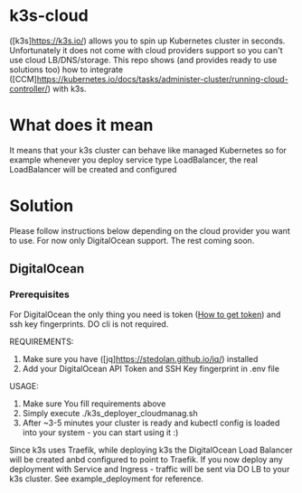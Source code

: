 # k3s-cloud

([k3s]https://k3s.io/) allows you to spin up Kubernetes cluster in seconds. Unfortunately it does not come with cloud providers support so you can't use cloud LB/DNS/storage. This repo shows (and provides ready to use solutions too) how to integrate ([CCM]https://kubernetes.io/docs/tasks/administer-cluster/running-cloud-controller/) with k3s.


# What does it mean

It means that your k3s cluster can behave like managed Kubernetes so for example whenever you deploy service type LoadBalancer, the real LoadBalancer will be created and configured

# Solution

Please follow instructions below depending on the cloud provider you want to use. For now only DigitalOcean support. The rest coming soon.

## DigitalOcean
### Prerequisites

For DigitalOcean the only thing you need is token ([How to get token](https://www.digitalocean.com/docs/api/create-personal-access-token/)) and ssh key fingerprints. DO cli is not required.

REQUIREMENTS:

1. Make sure you have ([jq]https://stedolan.github.io/jq/) installed
2. Add your DigitalOcean API Token and SSH Key fingerprint in .env file


USAGE:

1. Make sure You fill requirements above
2. Simply execute ./k3s_deployer_cloudmanag.sh
3. After ~3-5 minutes your cluster is ready and kubectl config is loaded into your system - you can start using it :)

Since k3s uses Traefik, while deploying k3s the DigitalOcean Load Balancer will be created anbd configured to point to Traefik. If you now deploy any deployment with Service and Ingress - traffic will be sent via DO LB to your k3s cluster. See example_deployment for reference.
